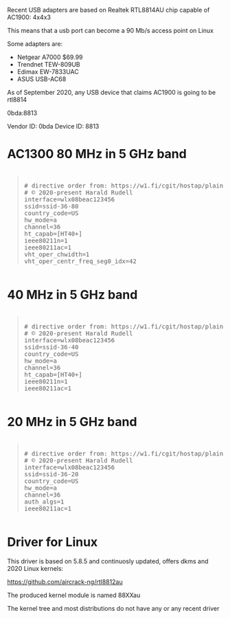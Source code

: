 Recent USB adapters are based on Realtek RTL8814AU chip capable of AC1900: 4x4x3

This means that a usb port can become a 90 Mb/s access point on Linux

Some adapters are:
* Netgear A7000 $69.99
* Trendnet TEW-809UB
* Edimax EW-7833UAC
* ASUS USB-AC68

As of September 2020, any USB device that claims AC1900 is going to be rtl8814

0bda:8813

Vendor ID: 0bda
Device ID: 8813

# AC1300 80 MHz in 5 GHz band
<pre><blockquote>
# directive order from: https://w1.fi/cgit/hostap/plain/hostapd/hostapd.conf
# © 2020-present Harald Rudell <harald.rudell@gmail.com>
interface=wlx08beac123456
ssid=ssid-36-80
country_code=US
hw_mode=a
channel=36
ht_capab=[HT40+]
ieee80211n=1
ieee80211ac=1
vht_oper_chwidth=1
vht_oper_centr_freq_seg0_idx=42
</blockquote></pre>

# 40 MHz in 5 GHz band
<pre><blockquote>
# directive order from: https://w1.fi/cgit/hostap/plain/hostapd/hostapd.conf
# © 2020-present Harald Rudell <harald.rudell@gmail.com>
interface=wlx08beac123456
ssid=ssid-36-40
country_code=US
hw_mode=a
channel=36
ht_capab=[HT40+]
ieee80211n=1
ieee80211ac=1
</blockquote></pre>

# 20 MHz in 5 GHz band
<pre><blockquote>
# directive order from: https://w1.fi/cgit/hostap/plain/hostapd/hostapd.conf
# © 2020-present Harald Rudell <harald.rudell@gmail.com>
interface=wlx08beac123456
ssid=ssid-36-20
country_code=US
hw_mode=a
channel=36
auth_algs=1
ieee80211ac=1
</blockquote></pre>

# Driver for Linux
This driver is based on 5.8.5 and continuosly updated, offers dkms and 2020 Linux kernels:

https://github.com/aircrack-ng/rtl8812au

The produced kernel module is named 88XXau

The kernel tree and most distributions do not have any or any recent driver
